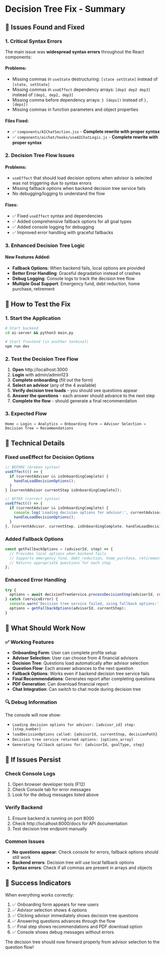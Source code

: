 # Decision Tree Fix - Summary

## 🐛 Issues Found and Fixed

### 1. **Critical Syntax Errors**
The main issue was **widespread syntax errors** throughout the React components:

#### Problems:
- Missing commas in `useState` destructuring: `[state setState]` instead of `[state, setState]`
- Missing commas in `useEffect` dependency arrays: `[dep1 dep2 dep3]` instead of `[dep1, dep2, dep3]`
- Missing comma before dependency arrays: `} [deps])` instead of `}, [deps])`
- Missing commas in function parameters and object properties

#### Files Fixed:
- ✅ `components/AIChatSection.jsx` - **Complete rewrite with proper syntax**
- ✅ `components/aichat/hooks/useAIChatLogic.js` - **Complete rewrite with proper syntax**

### 2. **Decision Tree Flow Issues**

#### Problems:
- `useEffect` that should load decision options when advisor is selected was not triggering due to syntax errors
- Missing fallback options when backend decision tree service fails
- No debugging/logging to understand the flow

#### Fixes:
- ✅ Fixed `useEffect` syntax and dependencies
- ✅ Added comprehensive fallback options for all goal types
- ✅ Added console logging for debugging
- ✅ Improved error handling with graceful fallbacks

### 3. **Enhanced Decision Tree Logic**

#### New Features Added:
- **Fallback Options**: When backend fails, local options are provided
- **Better Error Handling**: Graceful degradation instead of crashes
- **Debug Logging**: Console logs to track the decision tree flow
- **Multiple Goal Support**: Emergency fund, debt reduction, home purchase, retirement

## 🚀 How to Test the Fix

### 1. Start the Application
```bash
# Start backend
cd ai-server && python3 main.py

# Start frontend (in another terminal)
npm run dev
```

### 2. Test the Decision Tree Flow
1. **Open** http://localhost:3000
2. **Login** with admin/admin123
3. **Complete onboarding** (fill out the form)
4. **Select an advisor** (any of the 4 available)
5. **Verify decision tree loads** - you should see questions appear
6. **Answer the questions** - each answer should advance to the next step
7. **Complete the flow** - should generate a final recommendation

### 3. Expected Flow
```
Home → Login → Analytics → Onboarding Form → Advisor Selection → Decision Tree → Recommendations
```

## 🔧 Technical Details

### Fixed useEffect for Decision Options
```javascript
// BEFORE (broken syntax)
useEffect(() => {
  if (currentAdvisor && isOnboardingComplete) {
    handleLoadDecisionOptions();
  }
} [currentAdvisor currentStep isOnboardingComplete]);

// AFTER (correct syntax)
useEffect(() => {
  if (currentAdvisor && isOnboardingComplete) {
    console.log('Loading decision options for advisor:', currentAdvisor.id, 'step:', currentStep);
    handleLoadDecisionOptions();
  }
}, [currentAdvisor, currentStep, isOnboardingComplete, handleLoadDecisionOptions]);
```

### Added Fallback Options
```javascript
const getFallbackOptions = (advisorId, step) => {
  // Provides local options when backend fails
  // Supports emergency_fund, debt_reduction, home_purchase, retirement
  // Returns appropriate questions for each step
};
```

### Enhanced Error Handling
```javascript
try {
  options = await decisionTreeService.processDecisionStep(advisorId, currentStep, formattedDecisionPath);
} catch (serviceError) {
  console.warn('Decision tree service failed, using fallback options:', serviceError);
  options = getFallbackOptions(advisorId, currentStep);
}
```

## 🎯 What Should Work Now

### ✅ Working Features
- **Onboarding Form**: User can complete profile setup
- **Advisor Selection**: User can choose from 4 financial advisors
- **Decision Tree**: Questions load automatically after advisor selection
- **Question Flow**: Each answer advances to the next question
- **Fallback Options**: Works even if backend decision tree service fails
- **Final Recommendations**: Generates report after completing questions
- **PDF Generation**: Can download financial report
- **Chat Integration**: Can switch to chat mode during decision tree

### 🔍 Debug Information
The console will now show:
- `Loading decision options for advisor: [advisor_id] step: [step_number]`
- `loadDecisionOptions called: {advisorId, currentStep, decisionPath}`
- `Decision tree service returned options: [options_array]`
- `Generating fallback options for: {advisorId, goalType, step}`

## 🚨 If Issues Persist

### Check Console Logs
1. Open browser developer tools (F12)
2. Check Console tab for error messages
3. Look for the debug messages listed above

### Verify Backend
1. Ensure backend is running on port 8000
2. Check http://localhost:8000/docs for API documentation
3. Test decision tree endpoint manually

### Common Issues
- **No questions appear**: Check console for errors, fallback options should still work
- **Backend errors**: Decision tree will use local fallback options
- **Syntax errors**: Check if all commas are present in arrays and objects

## 🎉 Success Indicators

When everything works correctly:
1. ✅ Onboarding form appears for new users
2. ✅ Advisor selection shows 4 options
3. ✅ Clicking advisor immediately shows decision tree questions
4. ✅ Answering questions advances through the flow
5. ✅ Final step shows recommendations and PDF download option
6. ✅ Console shows debug messages without errors

The decision tree should now forward properly from advisor selection to the question flow!